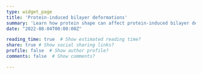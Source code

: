 ```yaml
---
type: widget_page
title: 'Protein-induced bilayer deformations'
summary: 'Learn how protein shape can affect protein-induced bilayer deformations'
date: "2022-08-04T00:00:00Z"

reading_time: true  # Show estimated reading time?
share: true # Show social sharing links?
profile: false  # Show author profile?
comments: false  # Show comments?

---
```

